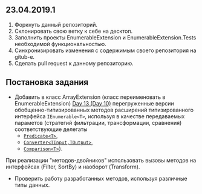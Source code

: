 ## 23.04.2019.1

1. Форкнуть данный репозиторий.
2. Склонировать свою ветку к себе на десктоп.
3. Заполнить проекты EnumerableExtension и EnumerableExtension.Tests необходимой функциональностью.
4. Синхронизировать изменения с содержимым своего репозитория на gitub-e.
5. Сделать pull request к данному репозиторию.

## Постановка задания
- Добавить в класс ArrayExtension (класс переименовать в EnumerableExtension) [Day 13 (Day 10)](https://github.com/AnzhelikaKravchuk/.NET-Training.-Spring-2019/tree/master/Day%2013%20-%2016.04.2019) перегруженные версии обобщенно-типизированных методов расширений типизированного интерфейса `IEnumerable<T>`, используя в качестве передаваемых параметов (стратегий фильтрации, трансформации, сравнения) соответствующие делегаты 
  - [`Predicate<T>`](https://docs.microsoft.com/en-us/dotnet/api/system.predicate-1?view=netframework-4.8), 
  - [`Converter<TInput,TOutput>`](https://docs.microsoft.com/en-us/dotnet/api/system.converter-2?view=netframework-4.8),
  - [`Comparison<T>`](https://docs.microsoft.com/en-us/dotnet/api/system.comparison-1?view=netframework-4.8)). 

При реализации "методов-двойников" использовать вызовы методов на интерфейсах (Filter, SortBy) и наоборот (Transform).
- Проверить работу разработанных методов, используя различные типы данных.
